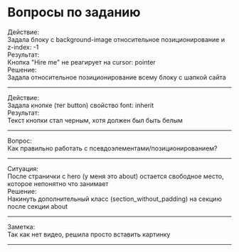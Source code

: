 # Вопросы по заданию

Действие:  
	Задала блоку с background-image относительное позиционирование и z-index: -1  
Результат:  
	Кнопка "Hire me" не реагирует на cursor: pointer  
Решение:  
	Задала относительное позиционирование всему блоку с шапкой сайта

------

Действие:  
	Задала кнопке (тег button) свойство font: inherit  
Результат:  
	Текст кнопки стал черным, хотя должен был быть белым  

------

Вопрос:   
	Как правильно работать с псевдоэлементами/позиционированием?

------

Ситуация:   
	После странички с hero (у меня это about) остается свободное место, которое непонятно что занимает  
Решение:  
	Накинуть дополнительный класс (section_without_padding) на секцию после секции about  

------

Заметка:  
	Так как нет видео, решила просто вставить картинку  

------